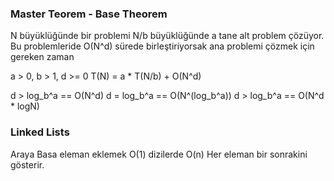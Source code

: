 ### Master Teorem - Base Theorem
N büyüklüğünde bir problemi N/b büyüklüğünde a tane alt problem çözüyor.
Bu problemleride O(N^d) sürede birleştiriyorsak ana problemi çözmek için gereken zaman

a > 0, b > 1, d >= 0
T(N) = a * T(N/b) + O(N^d)

d > log_b^a == O(N^d)
d = log_b^a == O(N^(log_b^a))
d > log_b^a == O(N^d * logN)

### Linked Lists
Araya Basa eleman eklemek O(1) dizilerde O(n)
Her eleman bir sonrakini gösterir.
